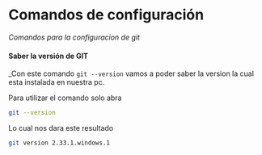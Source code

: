 # Comandos de configuración
_Comandos para la configuracion de git_

#### Saber la versión de GIT
_Con este comando `git --version` vamos a poder saber la version la cual esta instalada en nuestra pc.

Para utilizar el comando solo abra 

```bash
git --version
```

Lo cual nos dara este resultado
```bash
git version 2.33.1.windows.1
```

